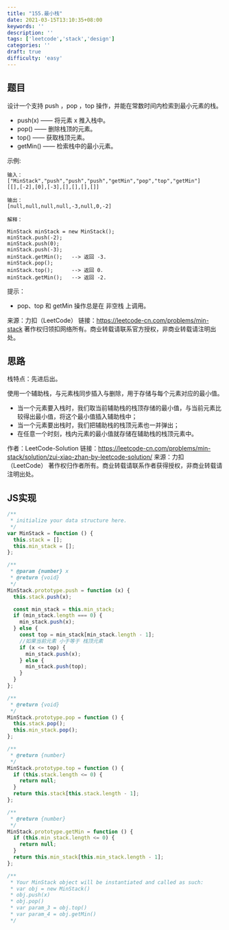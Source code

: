 ```yaml
---
title: "155.最小栈"
date: 2021-03-15T13:10:35+08:00
keywords: ''
description: ''
tags: ['leetcode','stack','design']
categories: ''
draft: true
difficulty: 'easy'
---
```


## 题目

设计一个支持 push ，pop ，top 操作，并能在常数时间内检索到最小元素的栈。

- push(x) —— 将元素 x 推入栈中。   
- pop() —— 删除栈顶的元素。 
- top() —— 获取栈顶元素。  
- getMin() —— 检索栈中的最小元素。  

示例:
```
输入：
["MinStack","push","push","push","getMin","pop","top","getMin"]
[[],[-2],[0],[-3],[],[],[],[]]

输出：
[null,null,null,null,-3,null,0,-2]

解释： 

MinStack minStack = new MinStack();  
minStack.push(-2);   
minStack.push(0); 
minStack.push(-3);  
minStack.getMin();   --> 返回 -3.  
minStack.pop();  
minStack.top();      --> 返回 0.  
minStack.getMin();   --> 返回 -2.  
```

提示：

- pop、top 和 getMin 操作总是在 非空栈 上调用。

来源：力扣（LeetCode）
链接：https://leetcode-cn.com/problems/min-stack
著作权归领扣网络所有。商业转载请联系官方授权，非商业转载请注明出处。


## 思路

栈特点：先进后出。  

使用一个辅助栈，与元素栈同步插入与删除，用于存储与每个元素对应的最小值。

- 当一个元素要入栈时，我们取当前辅助栈的栈顶存储的最小值，与当前元素比较得出最小值，将这个最小值插入辅助栈中；
- 当一个元素要出栈时，我们把辅助栈的栈顶元素也一并弹出；
- 在任意一个时刻，栈内元素的最小值就存储在辅助栈的栈顶元素中。

作者：LeetCode-Solution
链接：https://leetcode-cn.com/problems/min-stack/solution/zui-xiao-zhan-by-leetcode-solution/
来源：力扣（LeetCode）
著作权归作者所有。商业转载请联系作者获得授权，非商业转载请注明出处。

## JS实现

```javascript
/**
 * initialize your data structure here.
 */
var MinStack = function () {
  this.stack = [];
  this.min_stack = [];
};

/**
 * @param {number} x
 * @return {void}
 */
MinStack.prototype.push = function (x) {
  this.stack.push(x);

  const min_stack = this.min_stack;
  if (min_stack.length === 0) {
    min_stack.push(x);
  } else {
    const top = min_stack[min_stack.length - 1];
    //如果当前元素 小于等于 栈顶元素
    if (x <= top) {
      min_stack.push(x);
    } else {
      min_stack.push(top);
    }
  }
};

/**
 * @return {void}
 */
MinStack.prototype.pop = function () {
  this.stack.pop();
  this.min_stack.pop();
};

/**
 * @return {number}
 */
MinStack.prototype.top = function () {
  if (this.stack.length <= 0) {
    return null;
  }
  return this.stack[this.stack.length - 1];
};

/**
 * @return {number}
 */
MinStack.prototype.getMin = function () {
  if (this.min_stack.length <= 0) {
    return null;
  }
  return this.min_stack[this.min_stack.length - 1];
};

/**
 * Your MinStack object will be instantiated and called as such:
 * var obj = new MinStack()
 * obj.push(x)
 * obj.pop()
 * var param_3 = obj.top()
 * var param_4 = obj.getMin()
 */
```

